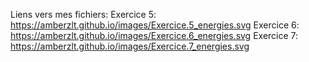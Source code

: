 Liens vers mes fichiers:
Exercice 5: https://amberzlt.github.io/images/Exercice.5_energies.svg
Exercice 6: https://amberzlt.github.io/images/Exercice.6_energies.svg
Exercice 7: https://amberzlt.github.io/images/Exercice.7_energies.svg
